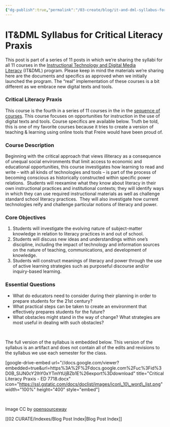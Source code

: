```yaml
---
{"dg-publish":true,"permalink":"/03-create/blog/it-and-dml-syllabus-for-critical-literacy-praxis/","title":"IT&DML Syllabus for Critical Literacy Praxis","tags":["critical-literacy","itdml"]}
---
```


# IT&DML Syllabus for Critical Literacy Praxis

This post is part of a series of 11 posts in which we’re sharing the syllabi for all 11 courses in the [Instructional Technology and Digital Media Literacy](http://www.newhaven.edu/4486/academic-programs/graduate-programs/instructional-technologies/) (IT&DML) program. Please keep in mind the materials we’re sharing here are the documents and specifics as approved when we initially launched the program. The “real” implementation of these courses is a bit different as we embrace new digital texts and tools. 

### Critical Literacy Praxis

This course is the fourth in a series of 11 courses in the in the [sequence of courses](http://wiobyrne.com/course-sequence-for-the-instructional-technology-digital-media-literacy-program/). This course focuses on opportunities for instruction in the use of digital texts and tools. Course specifics are available below. Truth be told, this is one of my favorite courses because it tries to create a version of teaching & learning using online tools that Freire would have been proud of.

### Course Description

Beginning with the critical approach that views illiteracy as a consequence of unequal social environments that limit access to economic and educational opportunities, this course investigates how learning to read and write – with all kinds of technologies and tools – is part of the process of becoming conscious as historically constructed within specific power relations.  Students will reexamine what they know about literacy in their own instructional practices and institutional contexts; they will identify ways in which they can use required instructional materials as well as challenge standard school literacy practices.  They will also investigate how current technologies reify and challenge particular notions of literacy and power.

### Core Objectives

1. Students will investigate the evolving nature of subject-matter knowledge in relation to literacy practices in and out of school.
2. Students will discuss new ideas and understandings within one’s discipline, including the impact of technology and information sources on the nature of teaching, communications, and development of knowledge.
3. Students will construct meanings of literacy and power through the use of active learning strategies such as purposeful discourse and/or inquiry-based learning.

### Essential Questions

- What do educators need to consider during their planning in order to prepare students for the 21st century?
- What practical steps can be taken to create an environment that effectively prepares students for the future?
- What obstacles might stand in the way of change? What strategies are most useful in dealing with such obstacles?

 

The full version of the syllabus is embedded below. This version of the syllabus is an artifact and does not contain all of the edits and revisions to the syllabus we use each semester for the class.

\[google-drive-embed url="//docs.google.com/viewer?embedded=true&url=https%3A%2F%2Fdocs.google.com%2Fuc%3Fid%3D0B\_SIJN0cY2IhY0xYTmYtUjBZb1E%26export%3Ddownload" title="Critical Literacy Praxis - ED 7718.docx" icon="https://ssl.gstatic.com/docs/doclist/images/icon\_10\_word\_list.png" width="100%" height="400" style="embed"\]

 

Image CC by [opensourceway](https://www.flickr.com/photos/opensourceway/4371000568/in/set-72157623343003349)

[[02 CURATE/Indexes/Blog Post Index\|Blog Post Index]]